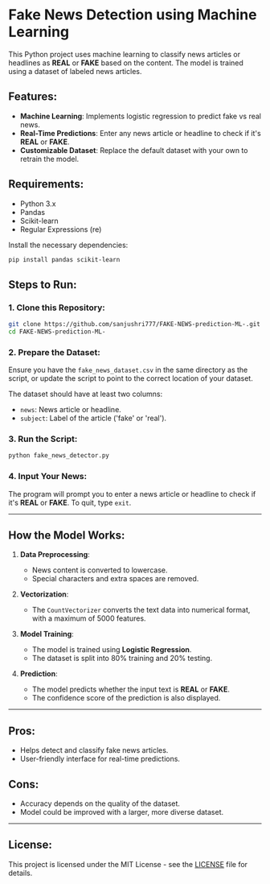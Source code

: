 

# **Fake News Detection using Machine Learning**

This Python project uses machine learning to classify news articles or headlines as **REAL** or **FAKE** based on the content. The model is trained using a dataset of labeled news articles.

## **Features**:
- **Machine Learning**: Implements logistic regression to predict fake vs real news.
- **Real-Time Predictions**: Enter any news article or headline to check if it's **REAL** or **FAKE**.
- **Customizable Dataset**: Replace the default dataset with your own to retrain the model.

## **Requirements**:
- Python 3.x
- Pandas
- Scikit-learn
- Regular Expressions (re)

Install the necessary dependencies:
```bash
pip install pandas scikit-learn
```

## **Steps to Run**:

### 1. Clone this Repository:
```bash
git clone https://github.com/sanjushri777/FAKE-NEWS-prediction-ML-.git
cd FAKE-NEWS-prediction-ML-
```

### 2. Prepare the Dataset:
Ensure you have the `fake_news_dataset.csv` in the same directory as the script, or update the script to point to the correct location of your dataset.

The dataset should have at least two columns:
- `news`: News article or headline.
- `subject`: Label of the article ('fake' or 'real').

### 3. Run the Script:
```bash
python fake_news_detector.py
```

### 4. Input Your News:
The program will prompt you to enter a news article or headline to check if it's **REAL** or **FAKE**. To quit, type `exit`.

---

## **How the Model Works**:

1. **Data Preprocessing**:
   - News content is converted to lowercase.
   - Special characters and extra spaces are removed.
   
2. **Vectorization**:
   - The `CountVectorizer` converts the text data into numerical format, with a maximum of 5000 features.

3. **Model Training**:
   - The model is trained using **Logistic Regression**.
   - The dataset is split into 80% training and 20% testing.

4. **Prediction**:
   - The model predicts whether the input text is **REAL** or **FAKE**.
   - The confidence score of the prediction is also displayed.

---

## **Pros**:
- Helps detect and classify fake news articles.
- User-friendly interface for real-time predictions.

## **Cons**:
- Accuracy depends on the quality of the dataset.
- Model could be improved with a larger, more diverse dataset.

---

## **License**:
This project is licensed under the MIT License - see the [LICENSE](LICENSE) file for details.

